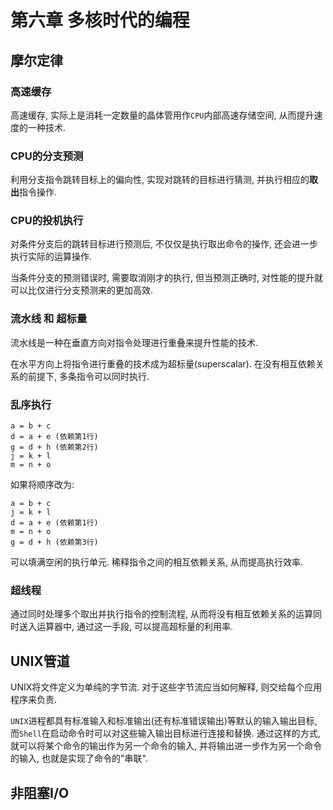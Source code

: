 # 第六章 多核时代的编程

## 摩尔定律

### 高速缓存

高速缓存, 实际上是消耗一定数量的晶体管用作`CPU`内部高速存储空间, 从而提升速度的一种技术.

### CPU的分支预测

利用分支指令跳转目标上的偏向性, 实现对跳转的目标进行猜测, 并执行相应的**取出**指令操作.

### CPU的投机执行

对条件分支后的跳转目标进行预测后, 不仅仅是执行取出命令的操作, 还会进一步执行实际的运算操作. 

当条件分支的预测错误时, 需要取消刚才的执行, 但当预测正确时, 对性能的提升就可以比仅进行分支预测来的更加高效.

### 流水线 和 超标量

流水线是一种在垂直方向对指令处理进行重叠来提升性能的技术.

在水平方向上将指令进行重叠的技术成为超标量(superscalar). 在没有相互依赖关系的前提下, 多条指令可以同时执行.

### 乱序执行

```
a = b + c
d = a + e (依赖第1行)
g = d + h (依赖第2行)
j = k + l
m = n + o
```

如果将顺序改为:

```
a = b + c
j = k + l
d = a + e (依赖第1行)
m = n + o
g = d + h (依赖第3行)
```

可以填满空闲的执行单元. 稀释指令之间的相互依赖关系, 从而提高执行效率.

### 超线程

通过同时处理多个取出并执行指令的控制流程, 从而将没有相互依赖关系的运算同时送入运算器中, 通过这一手段, 可以提高超标量的利用率.

## UNIX管道

UNIX将文件定义为单纯的字节流. 对于这些字节流应当如何解释, 则交给每个应用程序来负责.

`UNIX`进程都具有标准输入和标准输出(还有标准错误输出)等默认的输入输出目标, 而`Shell`在启动命令时可以对这些输入输出目标进行连接和替换. 通过这样的方式, 就可以将某个命令的输出作为另一个命令的输入, 并将输出进一步作为另一个命令的输入, 也就是实现了命令的"串联".

## 非阻塞I/O

